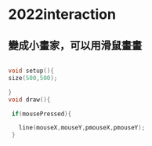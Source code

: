 # 2022interaction
## 變成小畫家，可以用滑鼠畫畫
```c

void setup(){
size(500,500);

}
void draw(){

 if(mousePressed){

   line(mouseX,mouseY,pmouseX,pmouseY);
 }
 ```
